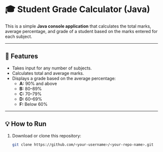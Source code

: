 # 🎓 Student Grade Calculator (Java)

This is a simple **Java console application** that calculates the total marks, average percentage, and grade of a student based on the marks entered for each subject.

---

## 🚀 Features
- Takes input for any number of subjects.  
- Calculates total and average marks.  
- Displays a grade based on the average percentage:
  - **A:** 90% and above  
  - **B:** 80–89%  
  - **C:** 70–79%  
  - **D:** 60–69%  
  - **F:** Below 60%

---

## 💡 How to Run
1. Download or clone this repository:
   ```bash
   git clone https://github.com/<your-username>/<your-repo-name>.git
